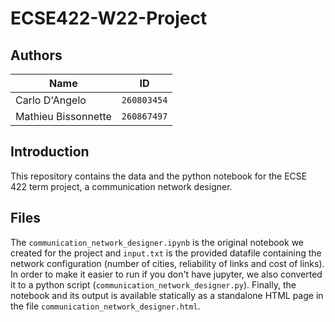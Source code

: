 # ECSE422-W22-Project

## Authors

| Name                | ID          |
|---------------------|-------------|
| Carlo D'Angelo      | `260803454` |
| Mathieu Bissonnette | `260867497` |

## Introduction

This repository contains the data and the python notebook for the ECSE 422 term project, a communication network designer.

## Files

The `communication_network_designer.ipynb` is the original notebook we created for the project and `input.txt` is the provided datafile containing the network configuration (number of cities, reliability of links and cost of links). In order to make it easier to run if you don't have jupyter, we also converted it to a python script (`communication_network_designer.py`). Finally, the notebook and its output is available statically as a standalone HTML page in the file `communication_network_designer.html`.
